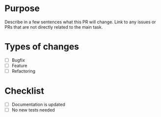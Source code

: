# Purpose

Describe in a few sentences what this PR will change. Link to any issues or PRs that are not directly related to the main task.

# Types of changes

- [ ] Bugfix
- [ ] Feature
- [ ] Refactoring

# Checklist

- [ ] Documentation is updated
- [ ] No new tests needed
